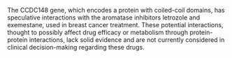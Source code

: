 The CCDC148 gene, which encodes a protein with coiled-coil domains, has speculative interactions with the aromatase inhibitors letrozole and exemestane, used in breast cancer treatment. These potential interactions, thought to possibly affect drug efficacy or metabolism through protein-protein interactions, lack solid evidence and are not currently considered in clinical decision-making regarding these drugs.